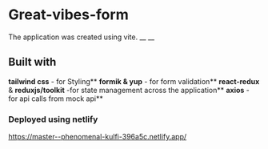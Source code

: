 # Great-vibes-form

The application was created using vite. \_\_
\_\_

## Built with

**tailwind css** - for Styling**
**formik & yup** - for form validation**
**react-redux** & **reduxjs/toolkit** -for state management across the application**
**axios** - for api calls from mock api**

### Deployed using netlify

https://master--phenomenal-kulfi-396a5c.netlify.app/
